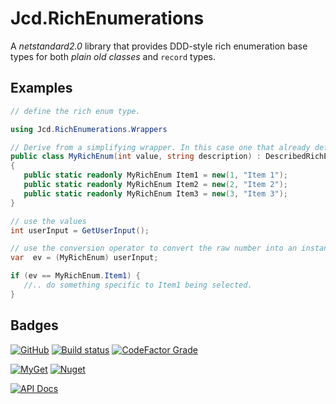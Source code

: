 # Jcd.RichEnumerations

A *netstandard2.0* library that provides DDD-style rich enumeration base types for both _plain old
classes_ and `record` types.

## Examples

```csharp
// define the rich enum type.

using Jcd.RichEnumerations.Wrappers

// Derive from a simplifying wrapper. In this case one that already defines the description property.
public class MyRichEnum(int value, string description) : DescribedRichEnum<MyRichEnum>(value,description)
{
   public static readonly MyRichEnum Item1 = new(1, "Item 1");
   public static readonly MyRichEnum Item2 = new(2, "Item 2");
   public static readonly MyRichEnum Item3 = new(3, "Item 3");
}

// use the values
int userInput = GetUserInput();

// use the conversion operator to convert the raw number into an instance of the RichEnum.
var  ev = (MyRichEnum) userInput;

if (ev == MyRichEnum.Item1) {
   //.. do something specific to Item1 being selected.
}

```

## Badges

[![GitHub](https://img.shields.io/github/license/jason-c-daniels/Jcd.RichEnumerations)](https://github.com/jason-c-daniels/Jcd.RichEnumerations/blob/main/LICENSE)
[![Build status](https://ci.appveyor.com/api/projects/status/sbmfvmr1jmcf1pic?svg=true)](https://ci.appveyor.com/project/jason-c-daniels/https://ci.appveyor.com/project/jason-c-daniels/jcd-richenumerations)
[![CodeFactor Grade](https://img.shields.io/codefactor/grade/github/jason-c-daniels/Jcd.RichEnumerations)](https://www.codefactor.io/repository/github/jason-c-daniels/Jcd.RichEnumerations)

[![MyGet](https://img.shields.io/myget/jason-c-daniels/v/Jcd.RichEnumerations?logo=nuget)](https://www.myget.org/feed/jason-c-daniels/package/nuget/Jcd.RichEnumerations)
[![Nuget](https://img.shields.io/nuget/v/Jcd.RichEnumerations?logo=nuget)](https://www.nuget.org/packages/Jcd.RichEnumerations)

[![API Docs](https://img.shields.io/badge/Read-The%20API%20Documentation-blue?style=for-the-badge)](https://github.com/jason-c-daniels/Jcd.RichEnumerations/blob/main/docs/api/index.md)